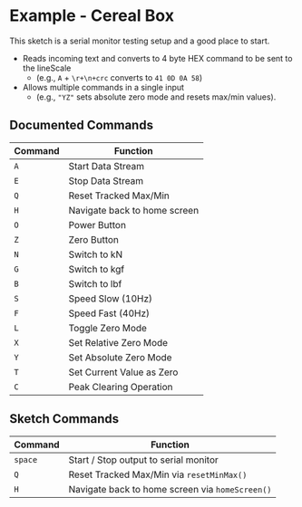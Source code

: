 # Example - Cereal Box
This sketch is a serial monitor testing setup and a good place to start.

- Reads incoming text and converts to 4 byte HEX command to be sent to the lineScale
  - (e.g., `A` + `\r+\n+crc` converts to `41 0D 0A 58`)
- Allows multiple commands in a single input
  - (e.g., `"YZ"` sets absolute zero mode and resets max/min values).

## Documented Commands

| Command | Function |
|---------|----------|
| `A` | Start Data Stream |
| `E` | Stop Data Stream |
| `Q` | Reset Tracked Max/Min |
| `H` | Navigate back to home screen |
| `O` | Power Button |
| `Z` | Zero Button |
| `N` | Switch to kN |
| `G` | Switch to kgf |
| `B` | Switch to lbf |
| `S` | Speed Slow (10Hz) |
| `F` | Speed Fast (40Hz) |
| `L` | Toggle Zero Mode |
| `X` | Set Relative Zero Mode |
| `Y` | Set Absolute Zero Mode |
| `T` | Set Current Value as Zero |
| `C` | Peak Clearing Operation |

## Sketch Commands
| Command | Function |
|---------|----------|
| `space` | Start / Stop output to serial monitor |
| `Q` | Reset Tracked Max/Min via `resetMinMax()` |
| `H` | Navigate back to home screen via `homeScreen()` |
